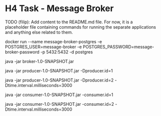 # H4 Task - Message Broker
TODO (filip): Add content to the README.md file.
For now, it is a placeholder file containing commands for running the separate applications and
anything else related to them.

docker run --name message-broker-postgres -e POSTGRES_USER=message-broker -e POSTGRES_PASSWORD=message-broker-password -p 5432:5432 -d postgres

java -jar broker-1.0-SNAPSHOT.jar

java -jar producer-1.0-SNAPSHOT.jar -Dproducer.id=1

java -jar producer-1.0-SNAPSHOT.jar -Dproducer.id=2 -Dtime.interval.milliseconds=3000

java -jar consumer-1.0-SNAPSHOT.jar -consumer.id=1

java -jar consumer-1.0-SNAPSHOT.jar -consumer.id=2 -Dtime.interval.milliseconds=3000